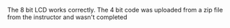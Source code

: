 The 8 bit LCD works correctly. The 4 bit code was uploaded from a zip file from the instructor and wasn't completed
